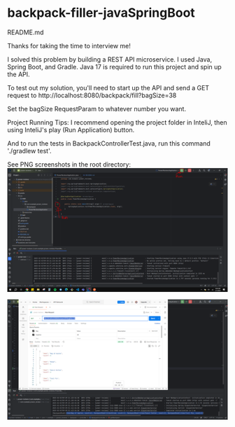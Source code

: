 # backpack-filler-javaSpringBoot

README.md

Thanks for taking the time to interview me!

I solved this problem by building a REST API microservice. I used Java, Spring Boot, and Gradle.
Java 17 is required to run this project and spin up the API.


To test out my solution, you'll need to start up the API and send a GET request to http://localhost:8080/backpack/fill?bagSize=38

Set the bagSize RequestParam to whatever number you want.

Project Running Tips: I recommend opening the project folder in InteliJ, then using InteliJ's play (Run Application) button.

And to run the tests in BackpackControllerTest.java, run this command './gradlew test'.

See PNG screenshots in the root directory:
![run instructions.PNG](run%20instructions.PNG)

![invoke-API.PNG](invoke-API.PNG)